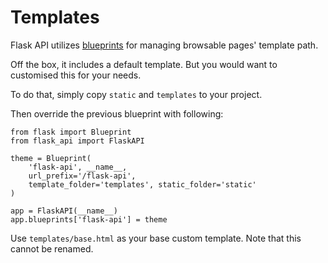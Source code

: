 # Templates

Flask API utilizes [blueprints](http://flask.pocoo.org/docs/0.12/blueprints/) for managing browsable pages' template path.

Off the box, it includes a default template. But you would want to customised this for your needs.

To do that, simply copy `static` and `templates` to your project.

Then override the previous blueprint with following:

    from flask import Blueprint
    from flask_api import FlaskAPI

    theme = Blueprint(
        'flask-api', __name__,
        url_prefix='/flask-api',
        template_folder='templates', static_folder='static'
    )

    app = FlaskAPI(__name__)
    app.blueprints['flask-api'] = theme

Use `templates/base.html` as your base custom template. Note that this cannot be renamed.
